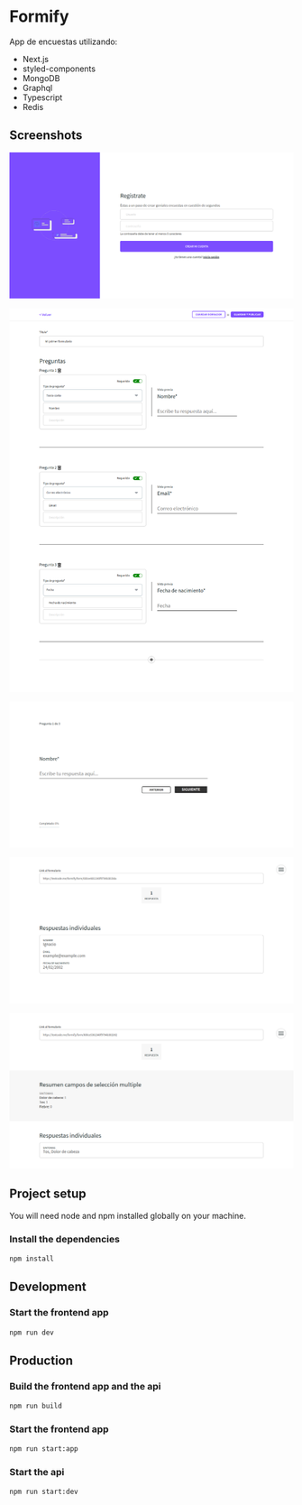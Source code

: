 # Formify

App de encuestas utilizando:

-   Next.js
-   styled-components
-   MongoDB
-   Graphql
-   Typescript
-   Redis

## Screenshots
![Sign Up](images/formify-signup.png?raw=true "Sign up")

![Create a form](images/formify-edit.png?raw=true "Create a form")

![Answer a form](images/formify-form.png?raw=true "Answer a form")

![See subbmisions](images/formify-submissions.png?raw=true "See subbmisions")

![See submissions stats](images/formify-stats.png?raw=true "See subbmisions stats")

## Project setup

You will need node and npm installed globally on your machine.

### Install the dependencies

```sh
npm install
```

## Development

### Start the frontend app

```sh
npm run dev
```

## Production

### Build the frontend app and the api

```sh
npm run build
```

### Start the frontend app

```sh
npm run start:app
```

### Start the api

```sh
npm run start:dev
```
